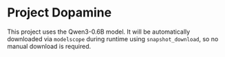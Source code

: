 # Project Dopamine

This project uses the Qwen3-0.6B model. It will be automatically downloaded via `modelscope` during runtime using `snapshot_download`, so no manual download is required.
